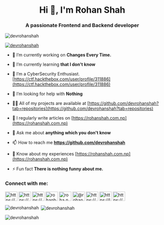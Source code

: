 <h1 align="center">Hi 👋, I'm Rohan Shah</h1>
<h3 align="center">A passionate Frontend and Backend developer </h3>

<p align="left"> <img src="https://komarev.com/ghpvc/?username=devrohanshah&label=Profile%20views&color=0e75b6&style=flat" alt="devrohanshah" /> </p>

<p align="left"> <a href="https://github.com/ryo-ma/github-profile-trophy"><img src="https://github-profile-trophy.vercel.app/?username=devrohanshah" alt="devrohanshah" /></a> </p>

- 🔭 I’m currently working on **Changes Every Time.**

- 🌱 I’m currently learning **that I don't know**

- 👀 I’m a CyberSecurity Enthusiast. [https://ctf.hackthebox.com/user/profile/311886](https://ctf.hackthebox.com/user/profile/311886)

- 🤝 I’m looking for help with **Nothing**

- 👨‍💻 All of my projects are available at [https://github.com/devrohanshah?tab=repositories](https://github.com/devrohanshah?tab=repositories)

- 📝 I regularly write articles on [https://rohanshah.com.np](https://rohanshah.com.np)

- 💬 Ask me about **anything which you don't know**

- 📫 How to reach me **https://github.com/devrohanshah**

- 📄 Know about my experiences [https://rohanshah.com.np](https://rohanshah.com.np)

- ⚡ Fun fact **There is nothing funny about me.**

<h3 align="left">Connect with me:</h3>
<p align="left">
<a href="https://codepen.io/https://codepen.io/devrohan" target="blank"><img align="center" src="https://raw.githubusercontent.com/rahuldkjain/github-profile-readme-generator/master/src/images/icons/Social/codepen.svg" alt="https://codepen.io/devrohan" height="30" width="40" /></a>
<a href="https://linkedin.com/in/https://www.linkedin.com/in/rohankshah3/" target="blank"><img align="center" src="https://raw.githubusercontent.com/rahuldkjain/github-profile-readme-generator/master/src/images/icons/Social/linked-in-alt.svg" alt="https://www.linkedin.com/in/rohankshah3/" height="30" width="40" /></a>
<a href="https://codesandbox.com/https://codesandbox.io/u/devrohan" target="blank"><img align="center" src="https://raw.githubusercontent.com/rahuldkjain/github-profile-readme-generator/master/src/images/icons/Social/codesandbox.svg" alt="https://codesandbox.io/u/devrohan" height="30" width="40" /></a>
<a href="https://fb.com/rohanbirbikramshah" target="blank"><img align="center" src="https://raw.githubusercontent.com/rahuldkjain/github-profile-readme-generator/master/src/images/icons/Social/facebook.svg" alt="rohanbirbikramshah" height="30" width="40" /></a>
<a href="https://instagram.com/roha.n_shah" target="blank"><img align="center" src="https://raw.githubusercontent.com/rahuldkjain/github-profile-readme-generator/master/src/images/icons/Social/instagram.svg" alt="roha.n_shah" height="30" width="40" /></a>
<a href="https://www.youtube.com/@rohanandroshan" target="blank"><img align="center" src="https://raw.githubusercontent.com/rahuldkjain/github-profile-readme-generator/master/src/images/icons/Social/youtube.svg" alt="@rohanandroshan" height="30" width="40" /></a>
<a href="https://www.hackerrank.com/https://www.hackerrank.com/profile/vercelapp105" target="blank"><img align="center" src="https://raw.githubusercontent.com/rahuldkjain/github-profile-readme-generator/master/src/images/icons/Social/hackerrank.svg" alt="https://www.hackerrank.com/profile/vercelapp105" height="30" width="40" /></a>
<a href="https://www.leetcode.com/https://leetcode.com/dev_rohan/" target="blank"><img align="center" src="https://raw.githubusercontent.com/rahuldkjain/github-profile-readme-generator/master/src/images/icons/Social/leet-code.svg" alt="https://leetcode.com/dev_rohan/" height="30" width="40" /></a>
<a href="https://discord.gg/https://discord.gg/4pbCpPG5" target="blank"><img align="center" src="https://raw.githubusercontent.com/rahuldkjain/github-profile-readme-generator/master/src/images/icons/Social/discord.svg" alt="https://discord.gg/4pbCpPG5" height="30" width="40" /></a>
</p>


<p><img align="left" src="https://github-readme-stats.vercel.app/api/top-langs?username=devrohanshah&show_icons=true&locale=en&layout=compact" alt="devrohanshah" /></p>

<p>&nbsp;<img align="center" src="https://github-readme-stats.vercel.app/api?username=devrohanshah&show_icons=true&locale=en" alt="devrohanshah" /></p>

<p><img align="center" src="https://github-readme-streak-stats.herokuapp.com/?user=devrohanshah&" alt="devrohanshah" /></p>
